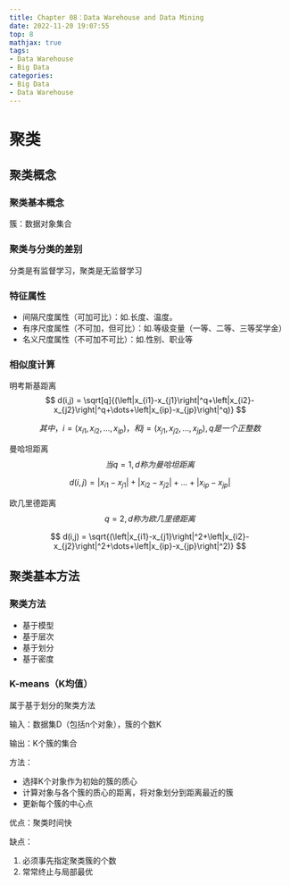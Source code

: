 ```yaml
---
title: Chapter 08：Data Warehouse and Data Mining
date: 2022-11-20 19:07:55
top: 8
mathjax: true
tags:
- Data Warehouse
- Big Data
categories:
- Big Data
- Data Warehouse
---
```


# 聚类

## 聚类概念

### 聚类基本概念

簇：数据对象集合

### 聚类与分类的差别

分类是有监督学习，聚类是无监督学习

### 特征属性

- 间隔尺度属性（可加可比）：如.长度、温度。
- 有序尺度属性（不可加，但可比）：如.等级变量（一等、二等、三等奖学金）
- 名义尺度属性（不可加不可比）：如.性别、职业等

### 相似度计算

明考斯基距离
$$
d(i,j) = \sqrt[q]{(\left|x_{i1}-x_{j1}\right|^q+\left|x_{i2}-x_{j2}\right|^q+\dots+\left|x_{ip}-x_{jp}\right|^q)}
$$

$$
其中，i=(x_{i1},x_{i2},\dots,x_{ip})，和j=(x_{j1},x_{j2},\dots,x_{jp}),q是一个正整数
$$

曼哈坦距离
$$
当q=1,d称为曼哈坦距离
$$

$$
d(i,j)=\left|x_{i1}-x_{j1}\right|+\left|x_{i2}-x_{j2}\right|+\dots+\left|x_{ip}-x_{jp}\right|
$$

欧几里德距离
$$
q=2,d称为欧几里德距离
$$

$$
d(i,j) = \sqrt{(\left|x_{i1}-x_{j1}\right|^2+\left|x_{i2}-x_{j2}\right|^2+\dots+\left|x_{ip}-x_{jp}\right|^2)}
$$

## 聚类基本方法

### 聚类方法

- 基于模型
- 基于层次
- 基于划分
- 基于密度

### K-means（K均值）

属于基于划分的聚类方法

输入：数据集D（包括n个对象），簇的个数K

输出：K个簇的集合

方法：

- 选择K个对象作为初始的簇的质心
- 计算对象与各个簇的质心的距离，将对象划分到距离最近的簇
- 更新每个簇的中心点

优点：聚类时间快

缺点：

1. 必须事先指定聚类簇的个数
2. 常常终止与局部最优

